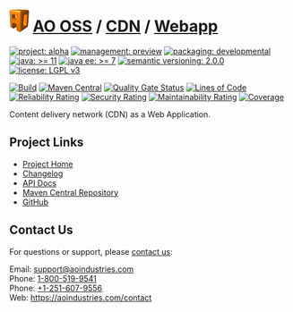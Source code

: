 # [<img src="ao-logo.png" alt="AO Logo" width="35" height="40">](https://github.com/ao-apps) [AO OSS](https://github.com/ao-apps/ao-oss) / [CDN](https://github.com/ao-apps/ao-cdn) / [Webapp](https://github.com/ao-apps/ao-cdn-webapp)

[![project: alpha](https://oss.aoapps.com/ao-badges/project-alpha.svg)](https://aoindustries.com/life-cycle#project-alpha)
[![management: preview](https://oss.aoapps.com/ao-badges/management-preview.svg)](https://aoindustries.com/life-cycle#management-preview)
[![packaging: developmental](https://oss.aoapps.com/ao-badges/packaging-developmental.svg)](https://aoindustries.com/life-cycle#packaging-developmental)  
[![java: &gt;= 11](https://oss.aoapps.com/ao-badges/java-11.svg)](https://docs.oracle.com/en/java/javase/11/)
[![java ee: &gt;= 7](https://oss.aoapps.com/ao-badges/javaee-7.svg)](https://docs.oracle.com/javaee/7/)
[![semantic versioning: 2.0.0](https://oss.aoapps.com/ao-badges/semver-2.0.0.svg)](https://semver.org/spec/v2.0.0.html)
[![license: LGPL v3](https://oss.aoapps.com/ao-badges/license-lgpl-3.0.svg)](https://www.gnu.org/licenses/lgpl-3.0)

[![Build](https://github.com/ao-apps/ao-cdn-webapp/workflows/Build/badge.svg?branch=master)](https://github.com/ao-apps/ao-cdn-webapp/actions?query=workflow%3ABuild)
[![Maven Central](https://maven-badges.herokuapp.com/maven-central/com.aoapps/ao-cdn-webapp/badge.svg)](https://maven-badges.herokuapp.com/maven-central/com.aoapps/ao-cdn-webapp)
[![Quality Gate Status](https://sonarcloud.io/api/project_badges/measure?branch=master&project=com.aoapps%3Aao-cdn-webapp&metric=alert_status)](https://sonarcloud.io/dashboard?branch=master&id=com.aoapps%3Aao-cdn-webapp)
[![Lines of Code](https://sonarcloud.io/api/project_badges/measure?branch=master&project=com.aoapps%3Aao-cdn-webapp&metric=ncloc)](https://sonarcloud.io/component_measures?branch=master&id=com.aoapps%3Aao-cdn-webapp&metric=ncloc)  
[![Reliability Rating](https://sonarcloud.io/api/project_badges/measure?branch=master&project=com.aoapps%3Aao-cdn-webapp&metric=reliability_rating)](https://sonarcloud.io/component_measures?branch=master&id=com.aoapps%3Aao-cdn-webapp&metric=Reliability)
[![Security Rating](https://sonarcloud.io/api/project_badges/measure?branch=master&project=com.aoapps%3Aao-cdn-webapp&metric=security_rating)](https://sonarcloud.io/component_measures?branch=master&id=com.aoapps%3Aao-cdn-webapp&metric=Security)
[![Maintainability Rating](https://sonarcloud.io/api/project_badges/measure?branch=master&project=com.aoapps%3Aao-cdn-webapp&metric=sqale_rating)](https://sonarcloud.io/component_measures?branch=master&id=com.aoapps%3Aao-cdn-webapp&metric=Maintainability)
[![Coverage](https://sonarcloud.io/api/project_badges/measure?branch=master&project=com.aoapps%3Aao-cdn-webapp&metric=coverage)](https://sonarcloud.io/component_measures?branch=master&id=com.aoapps%3Aao-cdn-webapp&metric=Coverage)

Content delivery network (CDN) as a Web Application.

## Project Links
* [Project Home](https://oss.aoapps.com/cdn/webapp/)
* [Changelog](https://oss.aoapps.com/cdn/webapp/changelog)
* [API Docs](https://oss.aoapps.com/cdn/webapp/apidocs/)
* [Maven Central Repository](https://central.sonatype.com/artifact/com.aoapps/ao-cdn-webapp)
* [GitHub](https://github.com/ao-apps/ao-cdn-webapp)

## Contact Us
For questions or support, please [contact us](https://aoindustries.com/contact):

Email: [support@aoindustries.com](mailto:support@aoindustries.com)  
Phone: [1-800-519-9541](tel:1-800-519-9541)  
Phone: [+1-251-607-9556](tel:+1-251-607-9556)  
Web: https://aoindustries.com/contact
